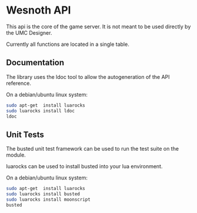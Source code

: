 # Wesnoth API
This api is the core of the game server.
It is not meant to be used directly by the UMC Designer.

Currently all functions are located in a single table.


## Documentation

The library uses the ldoc tool to allow the autogeneration of the API reference.

On a debian/ubuntu linux system:
```bash
sudo apt-get  install luarocks
sudo luarocks install ldoc
ldoc
```

## Unit Tests

The busted unit test framework can be used to run the test suite on the module.

luarocks can be used to install busted into your lua environment.

On a debian/ubuntu linux system:
```bash
sudo apt-get  install luarocks
sudo luarocks install busted
sudo luarocks install moonscript
busted
```
